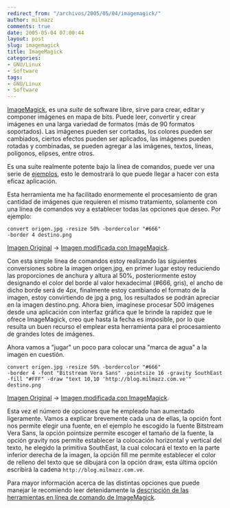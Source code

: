 ```yaml
---
redirect_from: "/archivos/2005/05/04/imagemagick/"
author: milmazz
comments: true
date: 2005-05-04 07:00:44
layout: post
slug: imagemagick
title: ImageMagick
categories:
- GNU/Linux
- Software
tags:
- GNU/Linux
- Software
---
```


[ImageMagick](http://www.imagemagick.org/), es una _suite_ de software libre,
sirve para crear, editar y componer imágenes en mapa de bits. Puede leer,
convertir y crear imágenes en una larga variedad de formatos (más de 90 formatos
soportados). Las imágenes pueden ser cortadas, los colores pueden ser cambiados,
ciertos efectos pueden ser aplicados, las imágenes pueden rotadas y combinadas,
se pueden agregar a las imágenes, textos, líneas, polígonos, elipses, entre
otros.

Es una suite realmente potente bajo la línea de comandos, puede ver una serie de
[ejemplos](http://www.imagemagick.org/script/examples.php), esto le demostrará
lo que puede llegar a hacer con esta eficaz aplicación.

Esta herramienta me ha facilitado enormemente el procesamiento de gran cantidad
de imágenes que requieren el mismo tratamiento, solamente con una línea de
comandos voy a establecer todas las opciones que deseo. Por ejemplo:

    convert origen.jpg -resize 50% -bordercolor "#666"
    -border 4 destino.png

[Imagen Original](/images/2005-05-04-imagemagick/Tortugas_14.jpg) -> [Imagen
modificada con ImageMagick](/images/2005-05-04-imagemagick/Tortugas_14.png).

Con esta simple línea de comandos estoy realizando las siguientes conversiones
sobre la imagen origen.jpg, en primer lugar estoy reduciendo las proporciones de
anchura y altura al 50%, posteriormente estoy designando el color del borde al
valor hexadecimal (#666, gris), el ancho de dicho borde será de 4px, finalmente
estoy cambiando el formato de la imagen, estoy convirtiendo de jpg a png, los
resultados se podrán apreciar en la imagen destino.png. Ahora bien, imagínese
procesar 500 imágenes desde una aplicación con interfaz gráfica que le brinde la
rapidez que le ofrece ImageMagick, creo que hasta la fecha es imposible, por lo
que resulta un buen recurso el emplear esta herramienta para el procesamiento de
grandes lotes de imágenes.

Ahora vamos a "jugar" un poco para colocar una "marca de agua" a la imagen en
cuestión.

    convert origen.jpg -resize 50% -bordercolor "#666"
    -border 4 -font "Bitstream Vera Sans" -pointsize 16 -gravity SouthEast
    -fill "#FFF" -draw "text 10,10 'http://blog.milmazz.com.ve'" destino.png

[Imagen Original](/images/2005-05-04-imagemagick/Tortugas_18.jpg) -> [Imagen
modificada con ImageMagick](/images/2005-05-04-imagemagick/Tortugas_18.png).

Esta vez el número de opciones que he empleado han aumentado ligeramente. Vamos
a explicar brevemente cada una de ellas, la opción font nos permite elegir una
fuente, en el ejemplo he escogido la fuente Bitstream Vera Sans, la opción
pointsize permite escoger el tamaño de la fuente, la opción gravity nos permite
establecer la colocación horizontal y vertical del texto, he elegido la
primitiva SouthEast, la cual colocará el texto en la parte inferior derecha de
la imagen,  la opción fill me permite establecer el color de relleno del texto
que se dibujará con la opción draw, esta última opción escribirá la cadena
`http://blog.milmazz.com.ve`.

Para mayor información acerca de las distintas opciones que puede manejar le
recomiendo leer detenidamente la [descripción de las herramientas en línea de
comando de
ImageMagick](http://www.imagemagick.org/script/command-line-tools.php).

